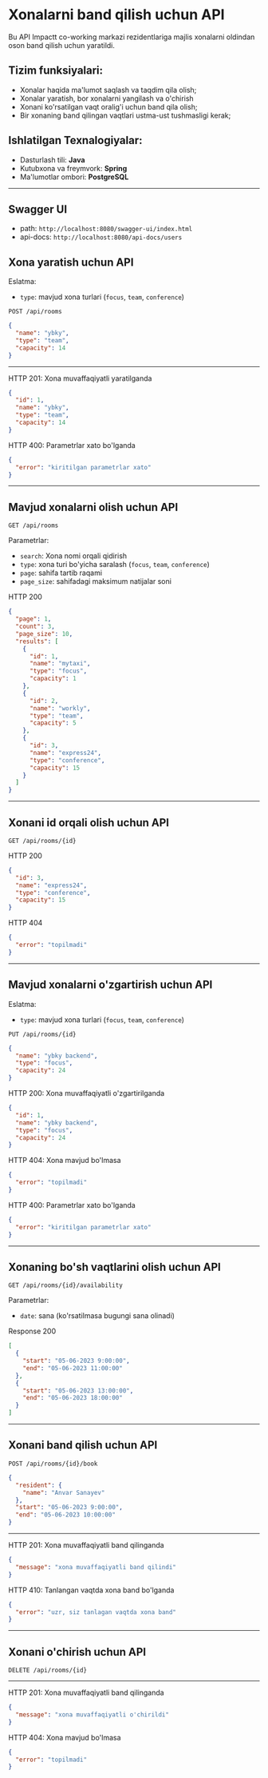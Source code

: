 # Xonalarni band qilish uchun API

Bu API Impactt co-working markazi rezidentlariga majlis xonalarni oldindan oson band qilish uchun yaratildi.

## Tizim funksiyalari:

- Xonalar haqida ma'lumot saqlash va taqdim qila olish;
- Xonalar yaratish, bor xonalarni yangilash va o'chirish
- Xonani ko'rsatilgan vaqt oralig'i uchun band qila olish;
- Bir xonaning band qilingan vaqtlari ustma-ust tushmasligi kerak;

## Ishlatilgan Texnalogiyalar:

- Dasturlash tili: **Java**
- Kutubxona va freymvork: **Spring**
- Ma'lumotlar ombori: **PostgreSQL**
---

## Swagger UI 
* path: `http://localhost:8080/swagger-ui/index.html`
* api-docs: `http://localhost:8080/api-docs/users`

## Xona yaratish uchun API
Eslatma:

- `type`: mavjud xona turlari (`focus`, `team`, `conference`)

```
POST /api/rooms
```

```json
{
  "name": "ybky",
  "type": "team",
  "capacity": 14
}
```
---

HTTP 201: Xona muvaffaqiyatli yaratilganda

```json
{
  "id": 1,
  "name": "ybky",
  "type": "team",
  "capacity": 14
}
```

HTTP 400: Parametrlar xato bo'lganda

```json
{
  "error": "kiritilgan parametrlar xato"
}
```

---


## Mavjud xonalarni olish uchun API

```
GET /api/rooms
```

Parametrlar:

- `search`: Xona nomi orqali qidirish
- `type`: xona turi bo'yicha saralash (`focus`, `team`, `conference`)
- `page`: sahifa tartib raqami
- `page_size`: sahifadagi maksimum natijalar soni

HTTP 200

```json
{
  "page": 1,
  "count": 3,
  "page_size": 10,
  "results": [
    {
      "id": 1,
      "name": "mytaxi",
      "type": "focus",
      "capacity": 1
    },
    {
      "id": 2,
      "name": "workly",
      "type": "team",
      "capacity": 5
    },
    {
      "id": 3,
      "name": "express24",
      "type": "conference",
      "capacity": 15
    }
  ]
}
```

---

## Xonani id orqali olish uchun API

```
GET /api/rooms/{id}
```

HTTP 200

```json
{
  "id": 3,
  "name": "express24",
  "type": "conference",
  "capacity": 15
}
```

HTTP 404

```json
{
  "error": "topilmadi"
}
```

---


## Mavjud xonalarni o'zgartirish uchun API

Eslatma:

- `type`: mavjud xona turlari (`focus`, `team`, `conference`)


```
PUT /api/rooms/{id}
```

```json
{
  "name": "ybky backend",
  "type": "focus",
  "capacity": 24
}
```

HTTP 200: Xona muvaffaqiyatli o'zgartirilganda

```json
{
  "id": 1,
  "name": "ybky backend",
  "type": "focus",
  "capacity": 24
}
```

HTTP 404: Xona mavjud bo'lmasa

```json
{
  "error": "topilmadi"
}
```

HTTP 400: Parametrlar xato bo'lganda

```json
{
  "error": "kiritilgan parametrlar xato"
}
```

---


## Xonaning bo'sh vaqtlarini olish uchun API

```
GET /api/rooms/{id}/availability
```

Parametrlar:

- `date`: sana (ko'rsatilmasa bugungi sana olinadi)

Response 200

```json
[
  {
    "start": "05-06-2023 9:00:00",
    "end": "05-06-2023 11:00:00"
  },
  {
    "start": "05-06-2023 13:00:00",
    "end": "05-06-2023 18:00:00"
  }
]
```

---

## Xonani band qilish uchun API

```
POST /api/rooms/{id}/book
```

```json
{
  "resident": {
    "name": "Anvar Sanayev"
  },
  "start": "05-06-2023 9:00:00",
  "end": "05-06-2023 10:00:00"
}
```

---

HTTP 201: Xona muvaffaqiyatli band qilinganda

```json
{
  "message": "xona muvaffaqiyatli band qilindi"
}
```

HTTP 410: Tanlangan vaqtda xona band bo'lganda

```json
{
  "error": "uzr, siz tanlagan vaqtda xona band"
}
```

---

## Xonani o'chirish uchun API

```
DELETE /api/rooms/{id}
```
---

HTTP 201: Xona muvaffaqiyatli band qilinganda

```json
{
  "message": "xona muvaffaqiyatli o'chirildi"
}
```

HTTP 404: Xona mavjud bo'lmasa

```json
{
  "error": "topilmadi"
}
```

